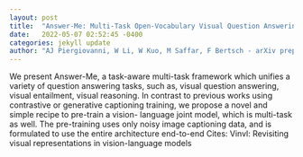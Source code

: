 ```yaml
---
layout: post
title:  "Answer-Me: Multi-Task Open-Vocabulary Visual Question Answering"
date:   2022-05-07 02:52:45 -0400
categories: jekyll update
author: "AJ Piergiovanni, W Li, W Kuo, M Saffar, F Bertsch - arXiv preprint arXiv , 2022"
---
```

We present Answer-Me, a task-aware multi-task framework which unifies a variety of question answering tasks, such as, visual question answering, visual entailment, visual reasoning. In contrast to previous works using contrastive or generative captioning training, we propose a novel and simple recipe to pre-train a vision- language joint model, which is multi-task as well. The pre-training uses only noisy image captioning data, and is formulated to use the entire architecture end-to-end Cites: Vinvl: Revisiting visual representations in vision-language models
